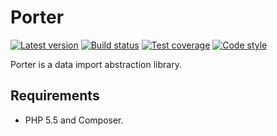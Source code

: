 Porter
======

[![Latest version][Version image]][Releases]
[![Build status][Build image]][Build]
[![Test coverage][Coverage image]][Coverage]
[![Code style][Style image]][Style]

Porter is a data import abstraction library.

Requirements
------------

- PHP 5.5 and Composer.


  [Releases]: https://github.com/ScriptFUSION/Porter/releases
  [Version image]: https://poser.pugx.org/scriptfusion/porter/v/stable "Latest version"
  [Build]: http://travis-ci.org/ScriptFUSION/Porter
  [Build image]: https://travis-ci.org/ScriptFUSION/Porter.svg?branch=master "Build status"
  [Coverage]: https://coveralls.io/github/ScriptFUSION/Porter
  [Coverage image]: https://coveralls.io/repos/ScriptFUSION/Porter/badge.svg "Test coverage"
  [Style]: https://styleci.io/repos/49824895
  [Style image]: https://styleci.io/repos/49824895/shield?style=flat "Code style"
